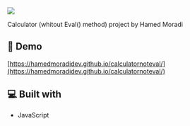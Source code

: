 <img src="https://github.com/user-attachments/assets/be6ea0c3-7b28-482e-9074-2edbf58764eb">

<p id="description">Calculator (whitout Eval() method) project by Hamed Moradi</p>

<h2>🚀 Demo</h2>

[https://hamedmoradidev.github.io/calculatornoteval/](https://hamedmoradidev.github.io/calculatornoteval/)

<h2>💻 Built with</h2>

*   JavaScript

